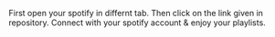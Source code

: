 First open your spotify in differnt tab.
Then click on the link given in repository.
Connect with your spotify account & enjoy your playlists.
